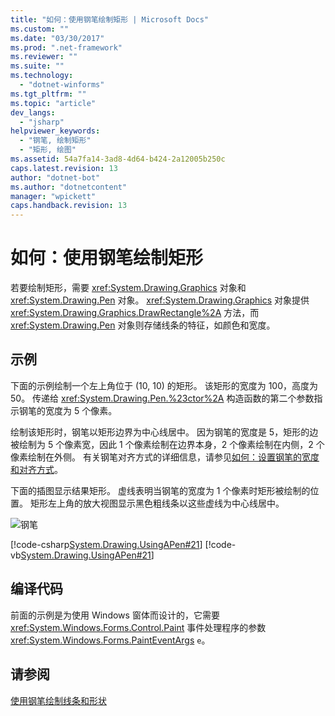 ```yaml
---
title: "如何：使用钢笔绘制矩形 | Microsoft Docs"
ms.custom: ""
ms.date: "03/30/2017"
ms.prod: ".net-framework"
ms.reviewer: ""
ms.suite: ""
ms.technology: 
  - "dotnet-winforms"
ms.tgt_pltfrm: ""
ms.topic: "article"
dev_langs: 
  - "jsharp"
helpviewer_keywords: 
  - "钢笔, 绘制矩形"
  - "矩形, 绘图"
ms.assetid: 54a7fa14-3ad8-4d64-b424-2a12005b250c
caps.latest.revision: 13
author: "dotnet-bot"
ms.author: "dotnetcontent"
manager: "wpickett"
caps.handback.revision: 13
---
```

# 如何：使用钢笔绘制矩形
若要绘制矩形，需要 <xref:System.Drawing.Graphics> 对象和 <xref:System.Drawing.Pen> 对象。  <xref:System.Drawing.Graphics> 对象提供 <xref:System.Drawing.Graphics.DrawRectangle%2A> 方法，而 <xref:System.Drawing.Pen> 对象则存储线条的特征，如颜色和宽度。  
  
## 示例  
 下面的示例绘制一个左上角位于 \(10, 10\) 的矩形。  该矩形的宽度为 100，高度为 50。  传递给 <xref:System.Drawing.Pen.%23ctor%2A> 构造函数的第二个参数指示钢笔的宽度为 5 个像素。  
  
 绘制该矩形时，钢笔以矩形边界为中心线居中。  因为钢笔的宽度是 5，矩形的边被绘制为 5 个像素宽，因此 1 个像素绘制在边界本身，2 个像素绘制在内侧，2 个像素绘制在外侧。  有关钢笔对齐方式的详细信息，请参见[如何：设置钢笔的宽度和对齐方式](../../../../docs/framework/winforms/advanced/how-to-set-pen-width-and-alignment.md)。  
  
 下面的插图显示结果矩形。  虚线表明当钢笔的宽度为 1 个像素时矩形被绘制的位置。  矩形左上角的放大视图显示黑色粗线条以这些虚线为中心线居中。  
  
 ![钢笔](../../../../docs/framework/winforms/advanced/media/pens1.png "pens1")  
  
 [!code-csharp[System.Drawing.UsingAPen#21](../../../../samples/snippets/csharp/VS_Snippets_Winforms/System.Drawing.UsingAPen/CS/Class1.cs#21)]
 [!code-vb[System.Drawing.UsingAPen#21](../../../../samples/snippets/visualbasic/VS_Snippets_Winforms/System.Drawing.UsingAPen/VB/Class1.vb#21)]  
  
## 编译代码  
 前面的示例是为使用 Windows 窗体而设计的，它需要 <xref:System.Windows.Forms.Control.Paint> 事件处理程序的参数 <xref:System.Windows.Forms.PaintEventArgs> `e`。  
  
## 请参阅  
 [使用钢笔绘制线条和形状](../../../../docs/framework/winforms/advanced/using-a-pen-to-draw-lines-and-shapes.md)